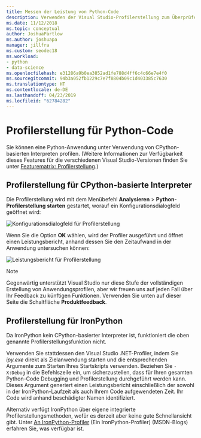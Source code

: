 ```yaml
---
title: Messen der Leistung von Python-Code
description: Verwenden der Visual Studio-Profilerstellung zum Überprüfen der Leistung von Python-Code beim Einsatz von auf CPython basierenden Interpretern
ms.date: 11/12/2018
ms.topic: conceptual
author: JoshuaPartlow
ms.author: joshuapa
manager: jillfra
ms.custom: seodec18
ms.workload:
- python
- data-science
ms.openlocfilehash: e31286a9b0ea3852ad1fe788d4ff6c4c66e7e4f0
ms.sourcegitcommit: 94b3a052fb1229c7e7f8804b09c1d403385c7630
ms.translationtype: HT
ms.contentlocale: de-DE
ms.lasthandoff: 04/23/2019
ms.locfileid: "62784282"
---
```

# <a name="profile-python-code"></a>Profilerstellung für Python-Code

Sie können eine Python-Anwendung unter Verwendung von CPython-basierten Interpreten profilen. (Weitere Informationen zur Verfügbarkeit dieses Features für die verschiedenen Visual Studio-Versionen finden Sie unter [Featurematrix: Profilerstellung](overview-of-python-tools-for-visual-studio.md#matrix-profiling).)

## <a name="profiling-for-cpython-based-interpreters"></a>Profilerstellung für CPython-basierte Interpreter

Die Profilerstellung wird mit dem Menübefehl **Analysieren** > **Python-Profilerstellung starten** gestartet, worauf ein Konfigurationsdialogfeld geöffnet wird:

![Konfigurationsdialogfeld für Profilerstellung](media/profiling-start.png)

Wenn Sie die Option **OK** wählen, wird der Profiler ausgeführt und öffnet einen Leistungsbericht, anhand dessen Sie den Zeitaufwand in der Anwendung untersuchen können:

![Leistungsbericht für Profilerstellung](media/profiling-results.png)

> [!Note]
> Gegenwärtig unterstützt Visual Studio nur diese Stufe der vollständigen Erstellung von Anwendungsprofilen, aber wir freuen uns auf jeden Fall über Ihr Feedback zu künftigen Funktionen. Verwenden Sie unten auf dieser Seite die Schaltfläche **Produktfeedback**.

## <a name="profiling-for-ironpython"></a>Profilerstellung für IronPython

Da IronPython kein CPython-basierter Interpreter ist, funktioniert die oben genannte Profilerstellungsfunktion nicht.

Verwenden Sie stattdessen den Visual Studio .NET-Profiler, indem Sie *ipy.exe* direkt als Zielanwendung starten und die entsprechenden Argumente zum Starten Ihres Startskripts verwenden. Beziehen Sie `-X:Debug` in die Befehlszeile ein, um sicherzustellen, dass für Ihren gesamten Python-Code Debugging und Profilerstellung durchgeführt werden kann. Dieses Argument generiert einen Leistungsbericht einschließlich der sowohl in der IronPython-Laufzeit als auch Ihrem Code aufgewendeten Zeit. Ihr Code wird anhand beschädigter Namen identifiziert.

Alternativ verfügt IronPython über eigene integrierte Profilerstellungsmethoden, wofür es derzeit aber keine gute Schnellansicht gibt. Unter [An IronPython-Profiler](https://blogs.msdn.microsoft.com/curth/2009/03/30/an-ironpython-profiler/) (Ein IronPython-Profiler) (MSDN-Blogs) erfahren Sie, was verfügbar ist.
